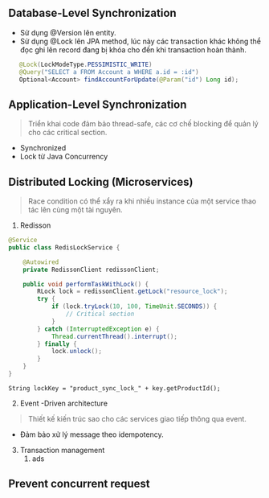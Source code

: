 ## Database-Level Synchronization

- Sử dụng @Version lên entity.
- Sử dụng @Lock lên JPA method, lúc này các transaction khác không thể đọc ghi lên record đang bị khóa cho đến khi transaction hoàn thành.
```java
   @Lock(LockModeType.PESSIMISTIC_WRITE)
   @Query("SELECT a FROM Account a WHERE a.id = :id")
   Optional<Account> findAccountForUpdate(@Param("id") Long id);
```

## Application-Level Synchronization

> Triển khai code đảm bảo thread-safe, các cơ chế blocking để quản lý cho các critical section.
- Synchronized
- Lock từ Java Concurrency
## Distributed Locking (Microservices)

> Race condition có thể xẩy ra khi nhiều instance của một service thao tác lên cùng một tài nguyên.

1. Redisson
```java
@Service
public class RedisLockService {

    @Autowired
    private RedissonClient redissonClient;

    public void performTaskWithLock() {
        RLock lock = redissonClient.getLock("resource_lock");
        try {
            if (lock.tryLock(10, 100, TimeUnit.SECONDS)) {
                // Critical section
            }
        } catch (InterruptedException e) {
            Thread.currentThread().interrupt();
        } finally {
            lock.unlock();
        }
    }
}
```
`String lockKey = "product_sync_lock_" + key.getProductId();`

2. Event -Driven architecture
> Thiết kế kiến trúc sao cho các services giao tiếp thông qua event.
- Đảm bảo xử lý message theo idempotency.
3. Transaction management
	1. ads
## Prevent concurrent request

